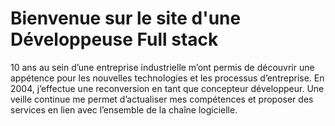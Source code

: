 # Bienvenue sur le site d'une Développeuse Full stack
10 ans au sein d’une entreprise industrielle m’ont permis de découvrir une
appétence pour les nouvelles technologies et les processus d’entreprise. En
2004, j’effectue une reconversion en tant que concepteur développeur. Une
veille continue me permet d’actualiser mes compétences et proposer des
services en lien avec l’ensemble de la chaîne logicielle.